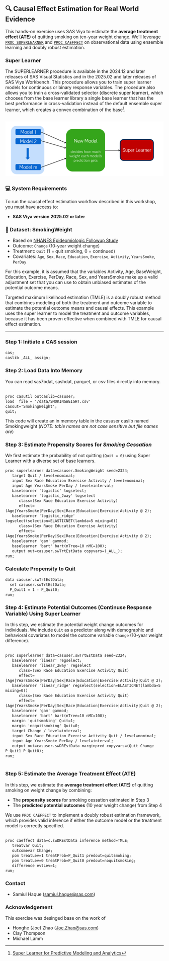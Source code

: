 ## 🔍 Causal Effect Estimation for Real World Evidence

This hands-on exercise uses SAS Viya to estimate the **average treatment effect (ATE)** of quitting smoking on ten-year weight change. We’ll leverage [`PROC SUPERLEARNER`](https://go.documentation.sas.com/doc/en/pgmsascdc/v_063/casstat/casstat_superlearner_overview.htm) and [`PROC CAEFFECT`](https://go.documentation.sas.com/doc/hi/pgmsascdc/v_063/casstat/casstat_caeffect_syntax01.htm) on observational data using ensemble learning and doubly robust estimation.


### Super Learner
The SUPERLEARNER procedure is available in the 2024.12 and later releases of SAS Visual Statistics and in the 2025.02 and later releases of SAS Viya Workbench. This procedure allows you to train super learner models for continuous or binary response variables. The procedure also allows you to train a cross-validated selector (discrete super learner), which chooses from the base learner library a single base learner that has the best performance in cross-validation instead of the default ensemble super learner, which creates a convex combination of the base[^1].

[^1]: [Super Learner for Predictive Modeling and Analytics](https://pharmasug.org/proceedings/2025/SA/PharmaSUG-2025-SA-171.pdf)  

![image](superlearner.png "Super Learner")
---

### 💻 System Requirements

To run the causal effect estimation workflow described in this workshop, you must have access to:

- **SAS Viya version 2025.02 or later**



### 📁 Dataset: SmokingWeight

- Based on [NHANES Epideomiologic Followup Study](https://wwwn.cdc.gov/nchs/nhanes/nhefs/default.aspx)
- Outcome: `Change` (10-year weight change)
- Treatment: `Quit` (1 = quit smoking, 0 = continued)
- Covariates: `Age`, `Sex`, `Race`, `Education`, `Exercise`, `Activity`, `YearsSmoke`, `PerDay`

 For this example, it is assumed that the variables Activity, Age, BaseWeight, Education, Exercise, PerDay, Race, Sex, and YearsSmoke make up a valid adjustment set that you can use to obtain unbiased estimates of the potential outcome means.


Targeted maximum likelihood estimation (TMLE) is a doubly robust method that combines modeling of both the treatment and outcome variable to estimate the potential outcome means and causal effects. This example uses the super learner to model the treatment and outcome variables, because it has been proven effective when combined with TMLE for causal effect estimation.

---
### Step 1: Initiate a CAS session
```sas
cas;
caslib _ALL_ assign;
```

### Step 2: Load Data Into Memory

You can read sas7bdat, sashdat, parquet, or csv files directly into memory.

```sas

proc casutil outcaslib=casuser;
load  file = '/data/SMOKINGWEIGHT.csv'
casout='SmokingWeight';
quit;
```
This code will create an in memory table in the casuser caslib named Smokingweight (*NOTE: table names are not case sensitive but file names are*)

###  Step 3: Estimate Propensity Scores for *Smoking Cessation* 

We first estimate the probability of not quitting (`Quit = 0`) using Super Learner with a diverse set of base learners.

```sas
proc superlearner data=casuser.SmokingWeight seed=2324;
   target Quit / level=nominal;
   input Sex Race Education Exercise Activity / level=nominal;
   input Age YearsSmoke PerDay / level=interval;
   baselearner 'logistic' logselect;
   baselearner 'logistic_2way' logselect
      class=(Sex Race Education Exercise Activity)
      effect=(Age|YearsSmoke|PerDay|Sex|Race|Education|Exercise|Activity @ 2);
   baselearner 'logistic_ridge' logselect(selection=ELASTICNET(lambda=5 mixing=0))
      class=(Sex Race Education Exercise Activity)
      effect=(Age|YearsSmoke|PerDay|Sex|Race|Education|Exercise|Activity @ 2);
   baselearner 'gam' gammod;
   baselearner 'bart' bart(nTree=10 nMC=100);
   output out=casuser.swTrtEstData copyvars=(_ALL_);
run;
```



### Calculate Propensity to Quit
```sas
data casuser.swTrtEstData;
  set casuser.swTrtEstData;
  P_Quit1 = 1 - P_Quit0;
run;
```
###  Step 4: Estimate Potential Outcomes (Continuse Response Variable) Using Super Learner

In this step, we estimate the potential weight change outcomes for individuals.
We include `Quit` as a predictor along with demographic and behavioral covariates to model the outcome variable `Change` (10-year weight difference).

```sas

proc superlearner data=casuser.swTrtEstData seed=2324;
   baselearner 'linear' regselect;
   baselearner 'linear_2way' regselect
      class=(Sex Race Education Exercise Activity Quit)
      effect=(Age|YearsSmoke|PerDay|Sex|Race|Education|Exercise|Activity|Quit @ 2);
   baselearner 'linear_ridge' regselect(selection=ELASTICNET(lambda=5 mixing=0))
      class=(Sex Race Education Exercise Activity Quit)
      effect=(Age|YearsSmoke|PerDay|Sex|Race|Education|Exercise|Activity|Quit @ 2);
   baselearner 'gam' gammod;
   baselearner 'bart' bart(nTree=10 nMC=100);
   margin 'quitsmoking' Quit=1;
   margin 'noquitsmoking' Quit=0;
   target Change / level=interval;
   input Sex Race Education Exercise Activity Quit / level=nominal;
   input Age YearsSmoke PerDay / level=interval;
   output out=casuser.swDREstData marginpred copyvars=(Quit Change P_Quit1 P_Quit0);
run;


```

###  Step 5: Estimate the Average Treatment Effect (ATE)

In this step, we estimate the **average treatment effect (ATE)** of quitting smoking on weight change by combining:

- The **propensity scores** for smoking cessation estimated in Step 3
- The **predicted potential outcomes** (10 year weight change) from Step 4

We use `PROC CAEFFECT` to implement a doubly robust estimation framework, which provides valid inference if either the outcome model or the treatment model is correctly specified.

```sas

proc caeffect data=c.swDREstData inference method=TMLE;
   treatvar Quit;
   outcomevar Change;
   pom treatLev=1 treatProb=P_Quit1 predout=quitsmoking;
   pom treatLev=0 treatProb=P_Quit0 predout=noquitsmoking;
   difference evtLev=1;
run;
```
### Contact
- Samiul Haque (samiul.haque@sas.com)
### Acknowledgement
This exercise was desinged base on the work of 
- Honghe (Joe) Zhao (Joe.Zhao@sas.com)
- Clay Thompson
- Michael Lamm
